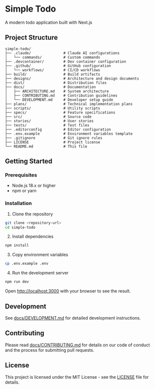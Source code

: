 # Simple Todo

A modern todo application built with Next.js

## Project Structure

```
simple-todo/
├── .claude/               # Claude AI configurations
│   └── commands/          # Custom commands
├── .devcontainer/         # Dev container configuration
├── .github/               # GitHub configuration
│   └── workflows/         # CI/CD workflows
├── build/                 # Build artifacts
├── designs/               # Architecture and design documents
├── dist/                  # Distribution files
├── docs/                  # Documentation
│   ├── ARCHITECTURE.md    # System architecture
│   ├── CONTRIBUTING.md    # Contribution guidelines
│   └── DEVELOPMENT.md     # Developer setup guide
├── plans/                 # Technical implementation plans
├── scripts/               # Utility scripts
├── specs/                 # Feature specifications
├── src/                   # Source code
├── stories/               # User stories
├── tests/                 # Test files
├── .editorconfig          # Editor configuration
├── .env.example           # Environment variables template
├── .gitignore             # Git ignore rules
├── LICENSE                # Project license
└── README.md              # This file
```

## Getting Started

### Prerequisites

- Node.js 18.x or higher
- npm or yarn

### Installation

1. Clone the repository
```bash
git clone <repository-url>
cd simple-todo
```

2. Install dependencies
```bash
npm install
```

3. Copy environment variables
```bash
cp .env.example .env
```

4. Run the development server
```bash
npm run dev
```

Open [http://localhost:3000](http://localhost:3000) with your browser to see the result.

## Development

See [docs/DEVELOPMENT.md](docs/DEVELOPMENT.md) for detailed development instructions.

## Contributing

Please read [docs/CONTRIBUTING.md](docs/CONTRIBUTING.md) for details on our code of conduct and the process for submitting pull requests.

## License

This project is licensed under the MIT License - see the [LICENSE](LICENSE) file for details.